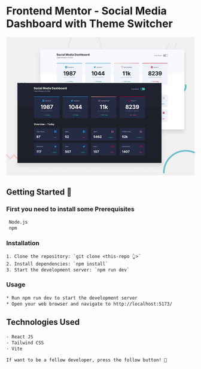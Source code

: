 # Frontend Mentor - Social Media Dashboard with Theme Switcher

![Design Preview](./design/desktop-preview.jpg)

## Getting Started 🚀

### First you need to install some Prerequisites

```
 Node.js
 npm
```

### Installation

```
1. Clone the repository: `git clone <this-repo 👆>`
2. Install dependencies: `npm install`
3. Start the development server: `npm run dev`
```

### Usage

```
* Run npm run dev to start the development server
* Open your web browser and navigate to http://localhost:5173/
```

## Technologies Used
```
- React JS
- Tailwind CSS
- Vite
```


```
If want to be a fellow developer, press the follow button! 💙
```

